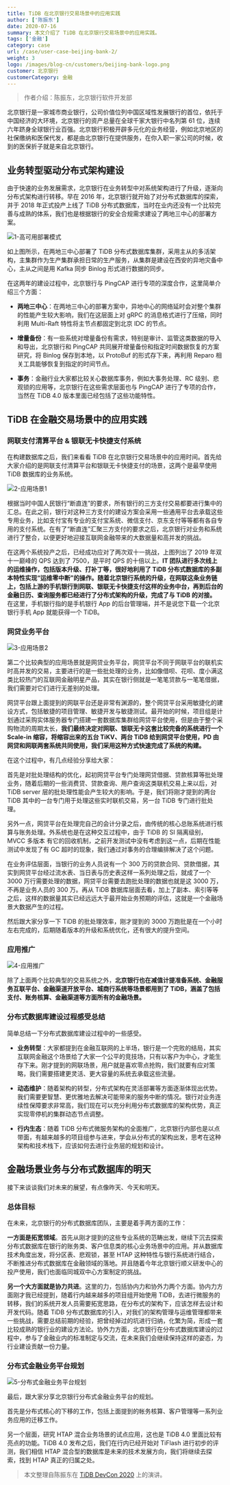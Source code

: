 ```yaml
---
title: TiDB 在北京银行交易场景中的应用实践
author: ['陈振东']
date: 2020-07-16
summary: 本文介绍了 TiDB 在北京银行交易场景中的应用实践。
tags: ['金融']
category: case
url: /case/user-case-beijing-bank-2/
weight: 3
logo: /images/blog-cn/customers/beijing-bank-logo.png
customer: 北京银行
customerCategory: 金融
---
```


>作者介绍：陈振东，北京银行软件开发部

北京银行是一家城市商业银行，公司价值位列中国区域性发展银行的首位，依托于中国经济的大环境，北京银行的资产总量在全球千家大银行中名列第 61 位，连续六年跻身全球银行业百强。北京银行积极开辟多元化的业务经营，例如北京地区的社保缴纳和医保代发，都是由北京银行在提供服务，在你入职一家公司的时候，收到的医保折子就是来自北京银行。

## 业务转型驱动分布式架构建设

由于快速的业务发展需求，北京银行在业务转型中对系统架构进行了升级，逐渐向分布式架构进行转移。早在 2016 年，北京银行就开始了对分布式数据库的探索，并于 2018 年正式投产上线了 TiDB 分布式数据库，当时在业内还没有一个比较完善与成熟的体系，我们也是根据银行的安全合规需求建设了两地三中心的部署方案。

![1-高可用部署模式](media/user-case-beijing-bank-2/1-高可用部署模式.jpg)

如上图所示，在两地三中心部署了 TiDB 分布式数据库集群，采用主从的多活架构，主集群作为生产集群承担日常的生产服务，从集群是建设在西安的异地灾备中心，主从之间是用 Kafka 同步 Binlog 形式进行数据的同步。

在这两年的建设过程中，北京银行与 PingCAP 进行专项的深度合作，这里简单介绍三个方面：

- **两地三中心**：在两地三中心的部署方案中，异地中心的网络延时会对整个集群的性能产生较大影响，我们在这层面上对 gRPC 的消息格式进行了压缩，同时利用 Multi-Raft 特性将主节点都固定到北京 IDC 的节点。

- **增量备份**：有一些系统对增量备份有需求，特别是审计、监管这类数据的导入和导出，北京银行和 PingCAP 共同展开增量备份和指定时间数据恢复的方案研究，将 Binlog 保存到本地，以 ProtoBuf 的形式存下来，再利用 Reparo 相关工具能够恢复到指定的时间节点。

- **事务**：金融行业大家都比较关心数据库事务，例如大事务处理、RC 级别、悲观锁的应用等，北京银行在这些需求层面也与 PingCAP 进行了专项的合作，当然在 TiDB 4.0 版本里面已经包括了这些功能特性。

## TiDB 在金融交易场景中的应用实践

### 网联支付清算平台 & 银联无卡快捷支付系统

在构建数据库之后，我们来看看 TiDB 在北京银行交易场景中的应用时间。首先给大家介绍的是网联支付清算平台和银联无卡快捷支付的场景，这两个是最早使用 TiDB 数据库的业务系统。

![2-应用场景1](media/user-case-beijing-bank-2/2-应用场景1.jpg)

根据当时中国人民银行“断直连”的要求，所有银行的三方支付交易都要进行集中的汇总。在此之前，银行对这种三方支付的建设方案会采用一些通用平台去承载这些专用业务，比如支付宝有专业的支付宝系统、微信支付、京东支付等等都有各自专用的支付系统。在有了“断直连”汇聚三方支付的要求之后，北京银行对业务和系统进行了整合，以便更好地迎接互联网金融带来的大数据量和高并发的挑战。

在这两个系统投产之后，已经成功应对了两次双十一挑战，上图列出了 2019 年双十一巅峰的 QPS 达到了 7500，是平时 QPS 的十倍以上。**IT 团队进行多次线上的运维操作，包括版本升级、打补丁等，很好地利用了 TiDB 分布式数据库的多副本特性实现“运维零中断”的操作。随着北京银行系统的升级，在网联这条业务链上，包括上游的手机银行到网联、银联无卡快捷支付这样的业务中台，再到后台的金融日历、查询服务都已经进行了分布式架构的升级，完成了与 TiDB 的对接。** 在这里，手机银行指的是手机银行 App 的后台管理端，并不是说您下载一个北京银行手机 App 就能获得一个 TiDB。

### 网贷业务平台

![3-应用场景2](media/user-case-beijing-bank-2/3-应用场景2.jpg)

第二个比较典型的应用场景就是网贷业务平台，网贷平台不同于网联平台的联机实时高并发的交易，主要进行的是一些批处理的业务，比如像借呗、花呗、度小满这类比较热门的互联网金融明星产品，其实在银行侧就是一笔笔贷款与一笔笔借据，我们需要对它们进行无差别的处理。

网贷平台跟上面提到的网联平台还是非常有渊源的，整个网贷平台采用敏捷化的建设方式，包括敏捷的项目管理、敏捷开发与敏捷测试。最开始的时候，项目组是计划通过采购实体服务器专门搭建一套数据库集群给网贷平台使用，但是由于整个采购物流的周期太长，**我们最终决定对网联、银联无卡这套比较完备的系统进行一个 Scale-in 缩容，将缩容出来的五台 TiKV、两台 TiDB 给到网贷平台使用，PD 由网贷和网联两套系统共同使用，我们采用这种方式快速完成了系统的构建。**

在这个过程中，有几点经验分享给大家：

首先是对批处理结构的优化，起初网贷平台专门处理网贷借据、贷款核算等批处理业务，随着后期的一些消费贷、贷款查询、用户查询这类联机交易上来以后，对 TiDB server 层的批处理性能会产生较大的影响。于是，我们将刚才提到的两台 TiDB 其中的一台专门用于处理这些实时联机交易，另一台 TiDB 专门进行批处理。

另外一点，网贷平台在处理完自己的会计分录之后，由传统的核心总账系统进行核算与账务处理。外系统也是在这种交互过程中，由于  TiDB 的 SI 隔离级别，MVCC 多版本 有它的回收机制，之前开发测试中没有考虑到这一点，后期在性能测试中发现了有 GC 超时的现象，我们通过对事务的合理编排解决了这个问题。

在业务评估层面，当银行的业务人员说有一个 300 万的贷款合同、贷款借据，其实到网贷平台经过流水表、当日表与历史表这样一系列处理之后，就成了一个 3000 万行需要处理的数据，网贷平台需要去跑批处理的数据也就是这 3000 万，不再是业务人员的 300 万。再从 TiDB 数据库层面去看，加上了副本、索引等等之后，这样的数据量其实已经远远大于最开始业务预期的评估，这就是一个金融场景大数据产生的过程。

然后跟大家分享一下 TiDB 的批处理效率，刚才提到的 3000 万跑批是在一个小时左右完成的，后期随着版本的升级和系统优化，还有很大的提升空间。

### 应用推广

![4-应用推广](media/user-case-beijing-bank-2/4-应用推广.jpg)

除了上面两个比较典型的交易系统之外，**北京银行也在减值计提准备系统、金融服务互联平台、金融渠道开放平台、城商行系统等场景都用到了 TiDB，涵盖了包括支付、账务核算、金融渠道等方面所有的金融场景。**

### 分布式数据库建设过程感受总结

简单总结一下分布式数据库建设过程中的一些感受。

- **业务转型**：大家都提到在金融互联网的上半场，银行是一个完败的结局，其实互联网金融这个场景给了大家一个公平的竞技场，只有以客户为中心，才能生存下来。刚才提到的网联场景，用户就是喜欢零点抢购，我们就要有应对策略，我们需要搭建更灵活、更大容量的系统去承载这些流量。

- **动态维护**：随着架构的转型，分布式架构在灵活部署等方面逐渐体现出优势。我们需要更智慧、更优雅地去解决可能带来的服务中断的情况。银行对业务连续性保障要求非常高，我们现在可以充分利用分布式数据库的架构优势，真正实现零停机的集群动态节点调整。

- **行内生态**：随着 TiDB 分布式微服务架构的全面推广，北京银行内部也是以点带面，有越来越多的项目组参与进来，学会从分布式的架构出发，思考在这种架构和技术栈下，应该如何去进行业务层的规划和设计。

## 金融场景业务与分布式数据库的明天

接下来谈谈我们对未来的展望，有点像昨天、今天和明天。

### 总体目标

在未来，北京银行的分布式数据库团队，主要是着手两方面的工作：

**一方面是拓宽领域**。首先从刚才提到的这些专业系统的范畴出发，继续下沉去探索分布式数据库在银行的账务类、客户信息类的核心业务场景中的应用。并从数据库技术角度出发，将分区表、悲观锁，甚至 HTAP 这种特性与银行系统进行结合，不断推进分布式数据库在金融领域的落地。并且随着今年北京银行顺义研发中心的投产使用，我们也面临同城双中心方案制定的挑战。

**另一个大方面就是协力共进**。这里的力，包括协内力和协外力两个方面。协内力方面刚才我已经提到，随着行内越来越多的项目组开始使用 TiDB，去进行微服务的转移，我们的系统开发人员需要拓宽思路，在分布式的架构下，应该怎样去设计和开发代码。随着 TiDB 分布式数据库的引入，对我们的架构管理与运维管理都带来一些挑战，需要总结前期的经验，把曾经掉过的坑进行归纳，化繁为简，形成一套比较成熟的银行业的建设方法论。协外力方面，北京银行在分布式数据库建设的过程中，参与了金融业内的标准制定与交流，在未来我们会继续保持这样的姿态，为行业建设贡献一份力量。

### 分布式金融业务平台规划

![5-分布式金融业务平台规划](media/user-case-beijing-bank-2/5-分布式金融业务平台规划.jpg)

最后，跟大家分享北京银行分布式金融业务平台的规划。

首先是分布式核心的下移的工作，包括上面提到的帐务核算、客户管理等一系列业务应用的迁移工作。

另一个层面，研究 HTAP 混合业务场景的试点应用，这也是 TiDB 4.0 里面比较有亮点的功能。TiDB 4.0 发布之后，我们在行内已经开始对 TiFlash 进行初步的评测，我们相信 HTAP 混合型的数据库是未来的技术发展方向，我们将继续去探索，找到 HTAP 真正的归属之处。

>本文整理自陈振东在 [TiDB DevCon 2020](https://pingcap.com/community-cn/devcon2020/) 上的演讲。